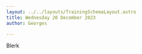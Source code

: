 ---layout: ../../layouts/TrainingSchemaLayout.astrotitle: Wednesday 20 December 2023author: Georges---Blerk